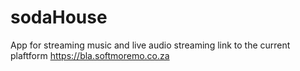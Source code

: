 # sodaHouse 
 App for streaming music and live audio streaming
 link to the current plaftform  https://bla.softmoremo.co.za
